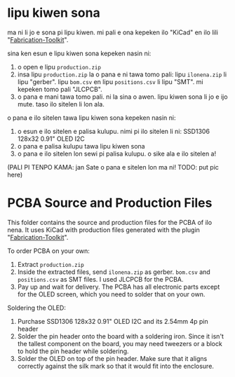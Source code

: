 # lipu kiwen sona

ma ni li jo e sona pi lipu kiwen. mi pali e ona kepeken ilo "KiCad" en ilo lili "[Fabrication-Toolkit](https://github.com/bennymeg/Fabrication-Toolkit)".

sina ken esun e lipu kiwen sona kepeken nasin ni:

1. o open e lipu `production.zip`
2. insa lipu `production.zip` la o pana e ni tawa tomo pali: lipu `ilonena.zip` li lipu "gerber". lipu `bom.csv` en lipu `positions.csv` li lipu "SMT". mi kepeken tomo pali "JLCPCB".
3. o pana e mani tawa tomo pali. ni la sina o awen. lipu kiwen sona li jo e ijo mute. taso ilo sitelen li lon ala.

o pana e ilo sitelen tawa lipu kiwen sona kepeken nasin ni:

1. o esun e ilo sitelen e palisa kulupu. nimi pi ilo sitelen li ni: SSD1306 128x32 0.91" OLED I2C
2. o pana e palisa kulupu tawa lipu kiwen sona
3. o pana e ilo sitelen lon sewi pi palisa kulupu. o sike ala e ilo sitelen a!

(PALI PI TENPO KAMA: jan Sate o pana e sitelen lon ma ni! TODO: put pic here)

# PCBA Source and Production Files

This folder contains the source and production files for the PCBA of ilo nena. It uses KiCad with production files generated with the plugin "[Fabrication-Toolkit](https://github.com/bennymeg/Fabrication-Toolkit)".

To order PCBA on your own:

1. Extract `production.zip`
2. Inside the extracted files, send `ilonena.zip` as gerber. `bom.csv` and `positions.csv` as SMT files. I used JLCPCB for the PCBA.
3. Pay up and wait for delivery. The PCBA has all electronic parts except for the OLED screen, which you need to solder that on your own.

Soldering the OLED:

1. Purchase SSD1306 128x32 0.91" OLED I2C and its 2.54mm 4p pin header
2. Solder the pin header onto the board with a soldering iron. Since it isn't the tallest component on the board, you may need tweezers or a block to hold the pin header while soldering.
3. Solder the OLED on top of the pin header. Make sure that it aligns correctly against the silk mark so that it would fit into the enclosure.
